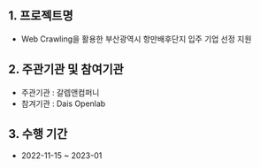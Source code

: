 ## 1. 프로젝트명
 - Web Crawling을 활용한 부산광역시 항만배후단지 입주 기업 선정 지원
## 2. 주관기관 및 참여기관
 - 주관기관 : 갈렙앤컴퍼니
 - 참겨기관 : Dais Openlab
## 3. 수행 기간
 - 2022-11-15 ~ 2023-01
